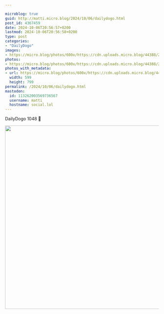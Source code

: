 ```yaml
---

microblog: true
guid: http://matti.micro.blog/2024/10/06/dailydogo.html
post_id: 4367459
date: 2024-10-06T20:56:57+0200
lastmod: 2024-10-06T20:56:58+0200
type: post
categories:
- "DailyDogo"
images:
- https://micro.blog/photos/600x/https://cdn.uploads.micro.blog/44388/2024/a18ca3f724834d8693ab1858959743a6.jpg
photos:
- https://micro.blog/photos/600x/https://cdn.uploads.micro.blog/44388/2024/a18ca3f724834d8693ab1858959743a6.jpg
photos_with_metadata:
- url: https://micro.blog/photos/600x/https://cdn.uploads.micro.blog/44388/2024/a18ca3f724834d8693ab1858959743a6.jpg
  width: 599
  height: 799
permalink: /2024/10/06/dailydogo.html
mastodon:
  id: 113262003569736567
  username: matti
  hostname: social.lol
---
```

DailyDogo 1048 🐶

<img src="https://micro.blog/photos/600x/https://blog.martin-haehnel.de/uploads/2024/a18ca3f724834d8693ab1858959743a6.jpg" width="600" alt="" />
